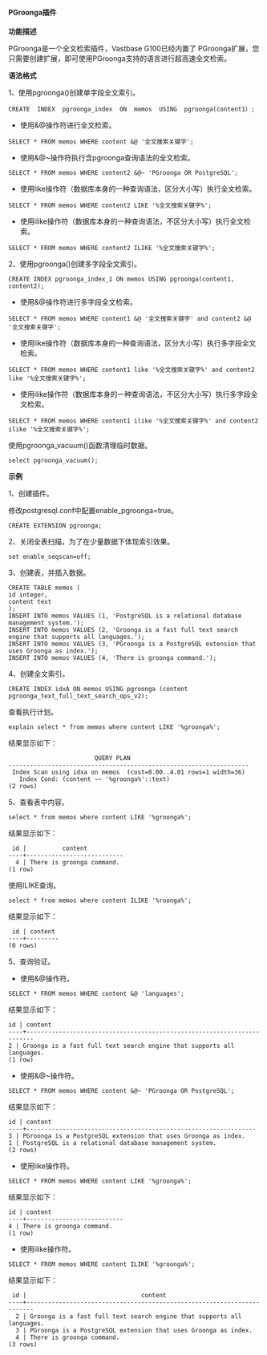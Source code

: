 #### PGroonga插件

**功能描述**

PGroonga是一个全文检索插件，Vastbase G100已经内置了 PGroonga扩展，您只需要创建扩展，即可使用PGroonga支持的语言进行超高速全文检索。

**语法格式**

1、使用pgroonga()创建单字段全文索引。

```
CREATE  INDEX  pgroonga_index  ON  memos  USING  pgroonga(content1）;
```

- 使用&@操作符进行全文检索。

```
SELECT * FROM memos WHERE content &@ '全文搜索关键字';
```

- 使用&@~操作符执行含pgroonga查询语法的全文检索。

```
SELECT * FROM memos WHERE content2 &@~ 'PGroonga OR PostgreSQL';
```

- 使用like操作符（数据库本身的一种查询语法，区分大小写）执行全文检索。

```
SELECT * FROM memos WHERE content2 LIKE '%全文搜索关键字%';
```

- 使用ilike操作符（数据库本身的一种查询语法，不区分大小写）执行全文检索。

```
SELECT * FROM memos WHERE content2 ILIKE '%全文搜索关键字%';
```

2、使用pgroonga()创建多字段全文索引。

```
CREATE INDEX pgroonga_index_1 ON memos USING pgroonga(content1, content2);
```

- 使用&@操作符进行多字段全文检索。

```
SELECT * FROM memos WHERE content1 &@ '全文搜索关键字' and content2 &@ '全文搜索关键字';
```

- 使用like操作符（数据库本身的一种查询语法，区分大小写）执行多字段全文检索。

```
SELECT * FROM memos WHERE content1 like '%全文搜索关键字%' and content2 like '%全文搜索关键字%';
```

- 使用ilike操作符（数据库本身的一种查询语法，不区分大小写）执行多字段全文检索。

```
SELECT * FROM memos WHERE content1 ilike '%全文搜索关键字%' and content2 ilike '%全文搜索关键字%';
```

使用pgroonga_vacuum()函数清理临时数据。

```
select pgroonga_vacuum();
```

 

**示例**

1、创建插件。

修改postgresql.conf中配置enable_pgroonga=true。

```
CREATE EXTENSION pgroonga;
```

2、关闭全表扫描，为了在少量数据下体现索引效果。

```
set enable_seqscan=off;
```

3、创建表，并插入数据。

```
CREATE TABLE memos (
id integer,
content text
);
INSERT INTO memos VALUES (1, 'PostgreSQL is a relational database management system.');
INSERT INTO memos VALUES (2, 'Groonga is a fast full text search engine that supports all languages.');
INSERT INTO memos VALUES (3, 'PGroonga is a PostgreSQL extension that uses Groonga as index.');
INSERT INTO memos VALUES (4, 'There is groonga command.');
```

4、创建全文索引。

```
CREATE INDEX idxA ON memos USING pgroonga (content pgroonga_text_full_text_search_ops_v2);
```

查看执行计划。

```
explain select * from memos where content LIKE '%groonga%';
```

结果显示如下：

```
                        QUERY PLAN                             
-------------------------------------------------------------------
 Index Scan using idxa on memos  (cost=0.00..4.01 rows=1 width=36)
   Index Cond: (content ~~ '%groonga%'::text)
(2 rows)
```

5、查看表中内容。

```
select * from memos where content LIKE '%groonga%';
```

结果显示如下：

```
 id |          content          
----+---------------------------
  4 | There is groonga command.
(1 row)
```

使用ILIKE查询。

```
select * from memos where content ILIKE '%roonga%';
```

结果显示如下：

```
 id | content 
----+---------
(0 rows)
```

5、查询验证。

- 使用&@操作符。

```
SELECT * FROM memos WHERE content &@ 'languages';
```

结果显示如下：

```
id | content
----+------------------------------------------------------------------------
2 | Groonga is a fast full text search engine that supports all languages.
(1 row)
```

- 使用&@~操作符。

```
SELECT * FROM memos WHERE content &@~ 'PGroonga OR PostgreSQL';
```

结果显示如下：

```
id | content
----+----------------------------------------------------------------
3 | PGroonga is a PostgreSQL extension that uses Groonga as index.
1 | PostgreSQL is a relational database management system.
(2 rows)
```

- 使用like操作符。

```
SELECT * FROM memos WHERE content LIKE '%groonga%';
```

结果显示如下：

```
id | content
----+---------------------------
4 | There is groonga command.
(1 row)
```

- 使用ilike操作符。

```
SELECT * FROM memos WHERE content ILIKE '%groonga%';
```

结果显示如下：

```
 id |                                content                                 
----+------------------------------------------------------------------------
  2 | Groonga is a fast full text search engine that supports all languages.
  3 | PGroonga is a PostgreSQL extension that uses Groonga as index.
  4 | There is groonga command.
(3 rows)
```
